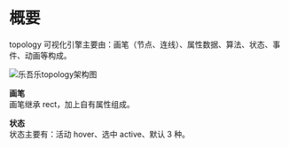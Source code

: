 # 概要

topology 可视化引擎主要由：画笔（节点、连线）、属性数据、算法、状态、事件、动画等构成。

![乐吾乐topology架构图](/img/架构.png)

**画笔**  
画笔继承 rect，加上自有属性组成。

**状态**  
状态主要有：活动 hover、选中 active、默认 3 种。
